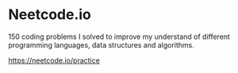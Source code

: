 # Neetcode.io


150 coding problems I solved to improve my understand of different programming languages, data structures and algorithms.  


https://neetcode.io/practice

